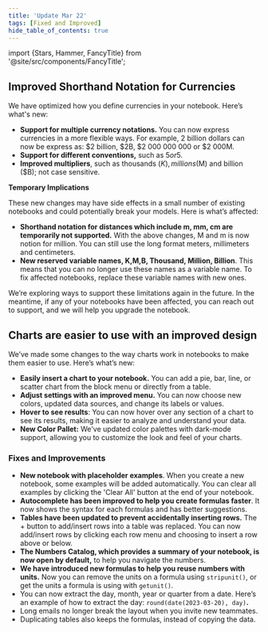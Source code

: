 ```yaml
---
title: 'Update Mar 22'
tags: [Fixed and Improved]
hide_table_of_contents: true
---
```


import {Stars, Hammer, FancyTitle} from '@site/src/components/FancyTitle';

## Improved Shorthand Notation for Currencies

We have optimized how you define currencies in your notebook. Here’s what's new:

- **Support for multiple currency notations.** You can now express currencies in a more flexible ways. For example, 2 billion dollars can now be express as: $2 billion, $2B, $2 000 000 000 or $2 000M.
- **Support for different conventions,** such as $5 or 5$.
- **Improved multipliers**, such as thousands ($K), millions ($M) and billion ($B); not case sensitive.

**Temporary Implications**

These new changes may have side effects in a small number of existing notebooks and could potentially break your models. Here is what’s affected:

- **Shorthand notation for distances which include m, mm, cm are temporarily not supported.** With the above changes, M and m is now notion for million. You can still use the long format meters, millimeters and centimeters.
- **New reserved variable names, K,M,B, Thousand, Million, Billion**. This means that you can no longer use these names as a variable name. To fix affected notebooks, replace these variable names with new ones.

We’re exploring ways to support these limitations again in the future. In the meantime, if any of your notebooks have been affected, you can reach out to support, and we will help you upgrade the notebook.

## Charts are easier to use with an improved design

We’ve made some changes to the way charts work in notebooks to make them easier to use. Here’s what’s new:

- **Easily insert a chart to your notebook.** You can add a pie, bar, line, or scatter chart from the block menu or directly from a table.
- **Adjust settings with an improved menu.** You can now choose new colors, updated data sources, and change its labels or values.
- **Hover to see results**: You can now hover over any section of a chart to see its results, making it easier to analyze and understand your data.
- **New Color Pallet:** We've updated color palettes with dark-mode support, allowing you to customize the look and feel of your charts.

### <FancyTitle icon={Hammer}>Fixes and Improvements</FancyTitle>

- **New notebook with placeholder examples**. When you create a new notebook, some examples will be added automatically. You can clear all examples by clicking the 'Clear All' button at the end of your notebook.
- **Autocomplete has been improved to help you create formulas faster**. It now shows the syntax for each formulas and has better suggestions.
- **Tables have been updated to prevent accidentally inserting rows.** The + button to add/insert rows into a table was replaced. You can now add/insert rows by clicking each row menu and choosing to insert a row above or below.
- **The Numbers Catalog, which provides a summary of your notebook, is now open by default,** to help you navigate the numbers.
- **We have introduced new formulas to help you reuse numbers with units.** Now you can remove the units on a formula using `stripunit()`, or get the units a formula is using with `getunit()`.
- You can now extract the day, month, year or quarter from a date. Here’s an example of how to extract the day: `round(date(2023-03-20), day)`**.**
- Long emails no longer break the layout when you invite new teammates.
- Duplicating tables also keeps the formulas, instead of copying the data.
